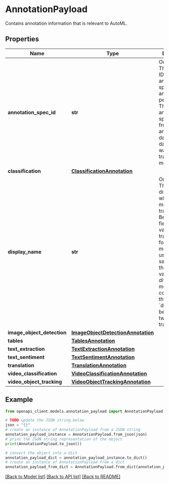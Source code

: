 # AnnotationPayload

Contains annotation information that is relevant to AutoML.

## Properties

Name | Type | Description | Notes
------------ | ------------- | ------------- | -------------
**annotation_spec_id** | **str** | Output only . The resource ID of the annotation spec that this annotation pertains to. The annotation spec comes from either an ancestor dataset, or the dataset that was used to train the model in use. | [optional] 
**classification** | [**ClassificationAnnotation**](ClassificationAnnotation.md) |  | [optional] 
**display_name** | **str** | Output only. The value of display_name when the model was trained. Because this field returns a value at model training time, for different models trained using the same dataset, the returned value could be different as model owner could update the &#x60;display_name&#x60; between any two model training. | [optional] 
**image_object_detection** | [**ImageObjectDetectionAnnotation**](ImageObjectDetectionAnnotation.md) |  | [optional] 
**tables** | [**TablesAnnotation**](TablesAnnotation.md) |  | [optional] 
**text_extraction** | [**TextExtractionAnnotation**](TextExtractionAnnotation.md) |  | [optional] 
**text_sentiment** | [**TextSentimentAnnotation**](TextSentimentAnnotation.md) |  | [optional] 
**translation** | [**TranslationAnnotation**](TranslationAnnotation.md) |  | [optional] 
**video_classification** | [**VideoClassificationAnnotation**](VideoClassificationAnnotation.md) |  | [optional] 
**video_object_tracking** | [**VideoObjectTrackingAnnotation**](VideoObjectTrackingAnnotation.md) |  | [optional] 

## Example

```python
from openapi_client.models.annotation_payload import AnnotationPayload

# TODO update the JSON string below
json = "{}"
# create an instance of AnnotationPayload from a JSON string
annotation_payload_instance = AnnotationPayload.from_json(json)
# print the JSON string representation of the object
print(AnnotationPayload.to_json())

# convert the object into a dict
annotation_payload_dict = annotation_payload_instance.to_dict()
# create an instance of AnnotationPayload from a dict
annotation_payload_from_dict = AnnotationPayload.from_dict(annotation_payload_dict)
```
[[Back to Model list]](../README.md#documentation-for-models) [[Back to API list]](../README.md#documentation-for-api-endpoints) [[Back to README]](../README.md)



